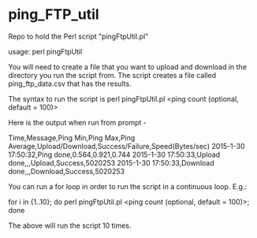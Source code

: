 # ping_FTP_util
Repo to hold the Perl script "pingFtpUtil.pl"

usage: perl pingFtpUtil <host ip> <username> <password> <file name>

You will need to create a file that you want to upload and download in the directory you run the script from. The script creates a file called ping_ftp_data.csv that has the results.

The syntax to run the script is
perl pingFtpUtil.pl <host ip> <username> <password> <file name> <ping count (optional, default = 100)> 

Here is the output when run from prompt - 

Time,Message,Ping Min,Ping Max,Ping Average,Upload/Download,Success/Failure,Speed(Bytes/sec)
2015-1-30 17:50:32,Ping done,0.564,0.921,0.744
2015-1-30 17:50:33,Upload done,,,Upload,Success,5020253
2015-1-30 17:50:33,Download done,,,Download,Success,5020253

You can run a for loop in order to run the script in a continuous loop. E.g.:

for i in {1..10}; 
do 
perl pingFtpUtil.pl <host ip> <username> <password> <file name> <ping count (optional, default = 100)>;
done

The above will run the script 10 times.
